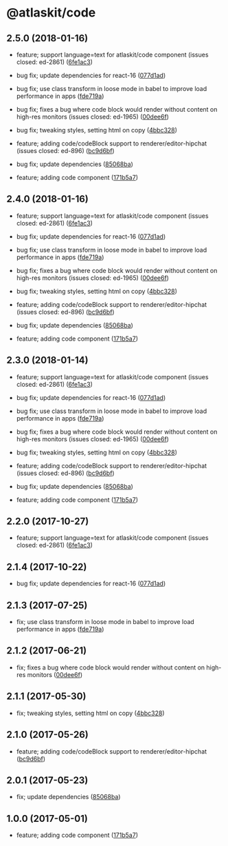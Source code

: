 # @atlaskit/code

## 2.5.0 (2018-01-16)





* feature; support language=text for atlaskit/code component (issues closed: ed-2861) ([6fe1ac3](https://bitbucket.org/atlassian/atlaskit/commits/6fe1ac3))

* bug fix; update dependencies for react-16 ([077d1ad](https://bitbucket.org/atlassian/atlaskit/commits/077d1ad))





* bug fix; use class transform in loose mode in babel to improve load performance in apps ([fde719a](https://bitbucket.org/atlassian/atlaskit/commits/fde719a))




* bug fix; fixes a bug where code block would render without content on high-res monitors (issues closed: ed-1965) ([00dee6f](https://bitbucket.org/atlassian/atlaskit/commits/00dee6f))

* bug fix; tweaking styles, setting html on copy ([4bbc328](https://bitbucket.org/atlassian/atlaskit/commits/4bbc328))


* feature; adding code/codeBlock support to renderer/editor-hipchat (issues closed: ed-896) ([bc9d6bf](https://bitbucket.org/atlassian/atlaskit/commits/bc9d6bf))



* bug fix; update dependencies ([85068ba](https://bitbucket.org/atlassian/atlaskit/commits/85068ba))



* feature; adding code component ([171b5a7](https://bitbucket.org/atlassian/atlaskit/commits/171b5a7))
## 2.4.0 (2018-01-16)




* feature; support language=text for atlaskit/code component (issues closed: ed-2861) ([6fe1ac3](https://bitbucket.org/atlassian/atlaskit/commits/6fe1ac3))

* bug fix; update dependencies for react-16 ([077d1ad](https://bitbucket.org/atlassian/atlaskit/commits/077d1ad))





* bug fix; use class transform in loose mode in babel to improve load performance in apps ([fde719a](https://bitbucket.org/atlassian/atlaskit/commits/fde719a))




* bug fix; fixes a bug where code block would render without content on high-res monitors (issues closed: ed-1965) ([00dee6f](https://bitbucket.org/atlassian/atlaskit/commits/00dee6f))

* bug fix; tweaking styles, setting html on copy ([4bbc328](https://bitbucket.org/atlassian/atlaskit/commits/4bbc328))


* feature; adding code/codeBlock support to renderer/editor-hipchat (issues closed: ed-896) ([bc9d6bf](https://bitbucket.org/atlassian/atlaskit/commits/bc9d6bf))



* bug fix; update dependencies ([85068ba](https://bitbucket.org/atlassian/atlaskit/commits/85068ba))



* feature; adding code component ([171b5a7](https://bitbucket.org/atlassian/atlaskit/commits/171b5a7))
## 2.3.0 (2018-01-14)



* feature; support language=text for atlaskit/code component (issues closed: ed-2861) ([6fe1ac3](https://bitbucket.org/atlassian/atlaskit/commits/6fe1ac3))

* bug fix; update dependencies for react-16 ([077d1ad](https://bitbucket.org/atlassian/atlaskit/commits/077d1ad))





* bug fix; use class transform in loose mode in babel to improve load performance in apps ([fde719a](https://bitbucket.org/atlassian/atlaskit/commits/fde719a))




* bug fix; fixes a bug where code block would render without content on high-res monitors (issues closed: ed-1965) ([00dee6f](https://bitbucket.org/atlassian/atlaskit/commits/00dee6f))

* bug fix; tweaking styles, setting html on copy ([4bbc328](https://bitbucket.org/atlassian/atlaskit/commits/4bbc328))


* feature; adding code/codeBlock support to renderer/editor-hipchat (issues closed: ed-896) ([bc9d6bf](https://bitbucket.org/atlassian/atlaskit/commits/bc9d6bf))



* bug fix; update dependencies ([85068ba](https://bitbucket.org/atlassian/atlaskit/commits/85068ba))



* feature; adding code component ([171b5a7](https://bitbucket.org/atlassian/atlaskit/commits/171b5a7))
## 2.2.0 (2017-10-27)

* feature; support language=text for atlaskit/code component (issues closed: ed-2861) ([6fe1ac3](https://bitbucket.org/atlassian/atlaskit/commits/6fe1ac3))
## 2.1.4 (2017-10-22)

* bug fix; update dependencies for react-16 ([077d1ad](https://bitbucket.org/atlassian/atlaskit/commits/077d1ad))





## 2.1.3 (2017-07-25)


* fix; use class transform in loose mode in babel to improve load performance in apps ([fde719a](https://bitbucket.org/atlassian/atlaskit/commits/fde719a))

## 2.1.2 (2017-06-21)


* fix; fixes a bug where code block would render without content on high-res monitors ([00dee6f](https://bitbucket.org/atlassian/atlaskit/commits/00dee6f))

## 2.1.1 (2017-05-30)


* fix; tweaking styles, setting html on copy ([4bbc328](https://bitbucket.org/atlassian/atlaskit/commits/4bbc328))

## 2.1.0 (2017-05-26)


* feature; adding code/codeBlock support to renderer/editor-hipchat ([bc9d6bf](https://bitbucket.org/atlassian/atlaskit/commits/bc9d6bf))

## 2.0.1 (2017-05-23)


* fix; update dependencies ([85068ba](https://bitbucket.org/atlassian/atlaskit/commits/85068ba))

## 1.0.0 (2017-05-01)


* feature; adding code component ([171b5a7](https://bitbucket.org/atlassian/atlaskit/commits/171b5a7))
